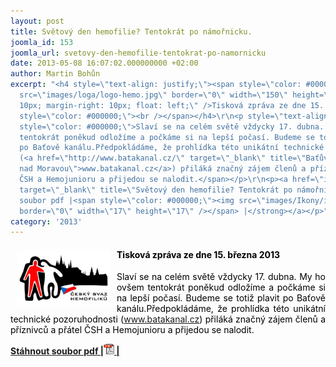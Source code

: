 ```yaml
---
layout: post
title: Světový den hemofilie? Tentokrát po námořnicku.
joomla_id: 153
joomla_url: svetovy-den-hemofilie-tentokrat-po-namornicku
date: 2013-05-08 16:07:02.000000000 +02:00
author: Martin Bohůn
excerpt: "<h4 style=\"text-align: justify;\"><span style=\"color: #000000;\"><img
  src=\"images/loga/logo-hemo.jpg\" border=\"0\" width=\"150\" height=\"90\" style=\"margin-left:
  10px; margin-right: 10px; float: left;\" />Tisková zpráva ze dne 15. března 2013</span><span
  style=\"color: #000000;\"><br /></span></h4>\r\n<p style=\"text-align: justify;\"><span
  style=\"color: #000000;\">Slaví se na celém světě vždycky 17. dubna. My ho ovšem
  tentokrát poněkud odložíme a počkáme si na lepší počasí. Budeme se totiž plavit
  po Baťově kanálu.Předpokládáme, že prohlídka této unikátní technické pozoruhodnosti
  (<a href=\"http://www.batakanal.cz/\" target=\"_blank\" title=\"Baťův kanál Veselí
  nad Moravou\">www.batakanal.cz</a>) přiláká značný zájem členů a příznivců a přátel
  ČSH a Hemojunioru a přijedou se nalodit.</span></p>\r\n<p><a href=\"images/dokumenty-pdf-doc/batak_tiskovka.pdf\"
  target=\"_blank\" title=\"Světový den hemofilie? Tentokrát po námořnicku\"><strong>Stáhnout
  soubor pdf |<span style=\"color: #000000;\"><img src=\"images/Ikony/ikona_pdf.jpg\"
  border=\"0\" width=\"17\" height=\"17\" /></span> |</strong></a></p>"
category: '2013'
---
```

<h4 style="text-align: justify;"><span style="color: #000000;"><img src="images/loga/logo-hemo.jpg" border="0" width="150" height="90" style="margin-left: 10px; margin-right: 10px; float: left;" />Tisková zpráva ze dne 15. března 2013</span><span style="color: #000000;"><br /></span></h4>

<p style="text-align: justify;"><span style="color: #000000;">Slaví se na celém světě vždycky 17. dubna. My ho ovšem tentokrát poněkud odložíme a počkáme si na lepší počasí. Budeme se totiž plavit po Baťově kanálu.Předpokládáme, že prohlídka této unikátní technické pozoruhodnosti (<a href="http://www.batakanal.cz/" target="_blank" title="Baťův kanál Veselí nad Moravou">www.batakanal.cz</a>) přiláká značný zájem členů a příznivců a přátel ČSH a Hemojunioru a přijedou se nalodit.</span></p>

<p><a href="images/dokumenty-pdf-doc/batak_tiskovka.pdf" target="_blank" title="Světový den hemofilie? Tentokrát po námořnicku"><strong>Stáhnout soubor pdf |<span style="color: #000000;"><img src="images/Ikony/ikona_pdf.jpg" border="0" width="17" height="17" /></span> |</strong></a></p>

